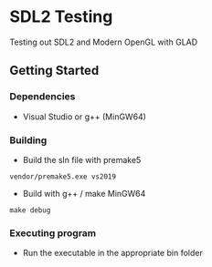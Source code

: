 # SDL2 Testing

Testing out SDL2 and Modern OpenGL with GLAD

## Getting Started

### Dependencies

- Visual Studio or g++ (MinGW64)

### Building

- Build the sln file with premake5

```
vendor/premake5.exe vs2019
```

- Build with g++ / make MinGW64

```
make debug
```

### Executing program

- Run the executable in the appropriate bin folder
